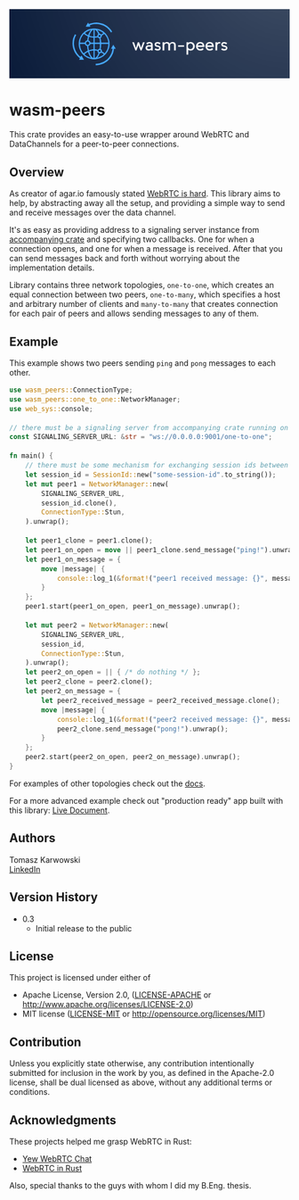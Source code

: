 <img style="display: block; margin-left: auto; margin-right: auto" src="logo.png" alt="wasm-peers logo">

# wasm-peers

This crate provides an easy-to-use wrapper around WebRTC and DataChannels for a peer-to-peer connections.

## Overview

As creator of agar.io famously stated [WebRTC is hard](https://news.ycombinator.com/item?id=13264952).
This library aims to help, by abstracting away all the setup, and providing a simple way to send
and receive messages over the data channel.

It's as easy as providing address to a signaling server instance from
[accompanying crate](https://github.com/wasm-peers/wasm-peers/tree/main/signaling-server) and specifying two callbacks.
One for when a connection opens, and one for when a message is received.
After that you can send messages back and forth without worrying about the implementation details.

Library contains three network topologies, `one-to-one`, which creates an equal connection between two peers,
`one-to-many`, which specifies a host and arbitrary number of clients
and `many-to-many` that creates connection for each pair of peers and allows sending messages to any of them.

## Example

This example shows two peers sending `ping` and `pong` messages to each other.

```rust
use wasm_peers::ConnectionType;
use wasm_peers::one_to_one::NetworkManager;
use web_sys::console;

// there must be a signaling server from accompanying crate running on this port
const SIGNALING_SERVER_URL: &str = "ws://0.0.0.0:9001/one-to-one";

fn main() {
    // there must be some mechanism for exchanging session ids between peers
    let session_id = SessionId::new("some-session-id".to_string());
    let mut peer1 = NetworkManager::new(
        SIGNALING_SERVER_URL,
        session_id.clone(),
        ConnectionType::Stun,
    ).unwrap();

    let peer1_clone = peer1.clone();
    let peer1_on_open = move || peer1_clone.send_message("ping!").unwrap();
    let peer1_on_message = {
        move |message| {
            console::log_1(&format!("peer1 received message: {}", message).into());
        }
    };
    peer1.start(peer1_on_open, peer1_on_message).unwrap();

    let mut peer2 = NetworkManager::new(
        SIGNALING_SERVER_URL,
        session_id,
        ConnectionType::Stun,
    ).unwrap();
    let peer2_on_open = || { /* do nothing */ };
    let peer2_clone = peer2.clone();
    let peer2_on_message = {
        let peer2_received_message = peer2_received_message.clone();
        move |message| {
            console::log_1(&format!("peer2 received message: {}", message).into());
            peer2_clone.send_message("pong!").unwrap();
        }
    };
    peer2.start(peer2_on_open, peer2_on_message).unwrap();
}
```

For examples of other topologies check out the [docs](https://docs.rs/wasm-peers/latest/wasm_peers/).

For a more advanced example check out "production ready" app built with this
library: [Live Document](https://github.com/wasm-peers/live-document).

## Authors

Tomasz Karwowski  
[LinkedIn](https://www.linkedin.com/in/tomek-karwowski/)

## Version History

* 0.3
    * Initial release to the public

## License

This project is licensed under either of

* Apache License, Version 2.0, ([LICENSE-APACHE](LICENSE-APACHE) or http://www.apache.org/licenses/LICENSE-2.0)
* MIT license ([LICENSE-MIT](LICENSE-MIT) or http://opensource.org/licenses/MIT)

## Contribution

Unless you explicitly state otherwise, any contribution intentionally submitted for inclusion in the work by you, as
defined in the Apache-2.0 license, shall be dual licensed as above, without any additional terms or conditions.

## Acknowledgments

These projects helped me grasp WebRTC in Rust:

* [Yew WebRTC Chat](https://github.com/codec-abc/Yew-WebRTC-Chat)
* [WebRTC in Rust](https://github.com/Charles-Schleich/WebRTC-in-Rust)

Also, special thanks to the guys with whom I did my B.Eng. thesis.